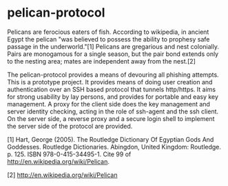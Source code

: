 # pelican-protocol
Pelicans are ferocious eaters of fish. According to wikipedia, in ancient Egypt the pelican "was believed to possess the ability to prophesy safe passage in the underworld."[1] Pelicans are gregarious and nest colonially. Pairs are monogamous for a single season, but the pair bond extends only to the nesting area; mates are independent away from the nest.[2]

The pelican-protocol provides a means of devouring all phishing attempts. This is a prototype project. It provides means of doing user creation and authentication over an SSH based protocol that tunnels http/https. It aims for strong usability by lay persons, and provides for portable and easy key management. A proxy for the client side does the key management and server identity checking, acting in the role of ssh-agent and the ssh client. On the server side, a reverse proxy and a secure login shell to implement the server side of the protocol are provided.



[1]  Hart, George (2005). The Routledge Dictionary Of Egyptian Gods And Goddesses. Routledge Dictionaries. Abingdon, United Kingdom: Routledge. p. 125. ISBN 978-0-415-34495-1. Cite 99 of http://en.wikipedia.org/wiki/Pelican.

[2] http://en.wikipedia.org/wiki/Pelican

